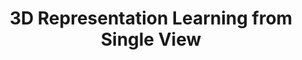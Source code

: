 ---
layout: page
title: 3D Representation Learning from Single View
description: Feb '23, 3D Learning Course Assignment
img: assets/img/proj8.gif
importance: 5
redirect: https://gsethi2409.github.io/3dl-assignment2/
category: individual
---
